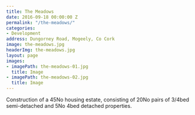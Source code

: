 ```yaml
---
title: The Meadows
date: 2016-09-18 00:00:00 Z
permalink: "/the-meadows/"
categories:
- Development
address: Dungorney Road, Mogeely, Co Cork
image: the-meadows.jpg
headerImg: the-meadows.jpg
layout: page
images:
- imagePath: the-meadows-01.jpg
  title: Image
- imagePath: the-meadows-02.jpg
  title: Image
---
```


Construction of a 45No housing estate, consisting of 20No pairs of 3/4bed semi-detached and 5No 4bed detached properties.
